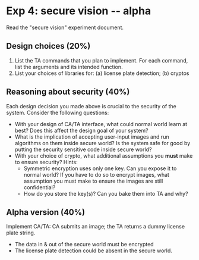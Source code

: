 # Exp 4: secure vision -- alpha

Read the "secure vision" experiment document. 

## Design choices (20%)

1. List the TA commands that you plan to implement. For each command, list the arguments and its intended function. 
2. List your choices of libraries for: (a) license plate detection; (b) cryptos

## Reasoning about security (40%)

Each design decision you made above is crucial to the security of the system. Consider the following questions: 

* With your design of CA/TA interface, what could normal world learn at best? Does this affect the design goal of your system? 
* What is the implication of accepting user-input images and run algorithms on them inside secure world? Is the system safe for good by putting the security sensitive code inside secure world?
* With your choice of crypto, what additional assumptions you **must** make to ensure security? Hints: 
  * Symmetric encryption uses only one key. Can you expose it to normal world? If you have to do so to encrypt images, what assumption you must make to ensure the images are still confidential?  
  * How do you store the key(s)? Can you bake them into TA and why?   

## Alpha version (40%)

Implement CA/TA: CA submits an image; the TA returns a dummy license plate string.  

* The data in & out of the secure world must be encrypted
* The license plate detection could be absent in the secure world. 